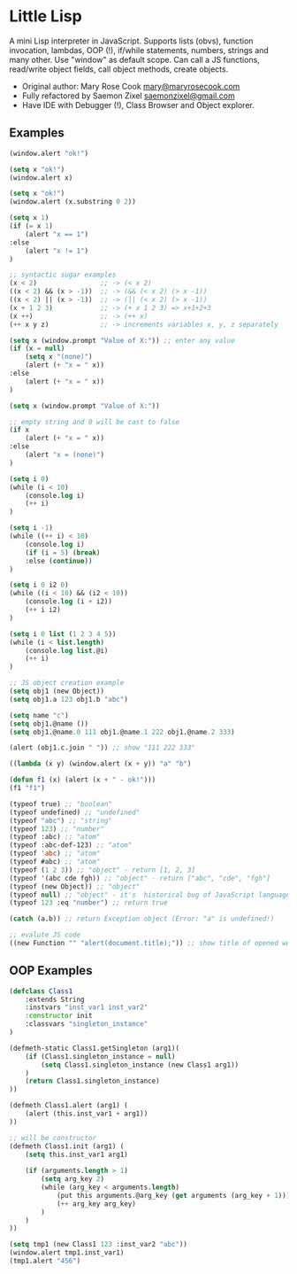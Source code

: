 # Little Lisp

A mini Lisp interpreter in JavaScript. Supports lists (obvs), function invocation, lambdas, OOP (!), if/while statements, numbers, strings and many other. Use "window" as default scope. Can call a JS functions, read/write object fields, call object methods, create objects.

* Original author: Mary Rose Cook <mary@maryrosecook.com>
* Fully refactored by Saemon Zixel <saemonzixel@gmail.com>
* Have IDE with Debugger (!), Class Browser and Object explorer.

## Examples

```lisp
(window.alert "ok!")
```

```lisp
(setq x "ok!") 
(window.alert x)
```

```lisp
(setq x "ok!") 
(window.alert (x.substring 0 2))
```

```lisp
(setq x 1) 
(if (= x 1)
	(alert "x == 1") 
:else 
	(alert "x != 1")
)
```

```lisp
;; syntactic sugar examples
(x < 2)                ;; -> (< x 2)
((x < 2) && (x > -1))  ;; -> (&& (< x 2) (> x -1))
((x < 2) || (x > -1))  ;; -> (|| (< x 2) (> x -1))
(x + 1 2 3)            ;; -> (+ x 1 2 3) => x+1+2+3
(x ++)                 ;; -> (++ x) 
(++ x y z)             ;; -> increments variables x, y, z separately
```

```lisp
(setq x (window.prompt "Value of X:")) ;; enter any value
(if (x = null)
	(setq x "(none)")
	(alert (+ "x = " x))
:else
	(alert (+ "x = " x))
)
```

```lisp
(setq x (window.prompt "Value of X:")) 

;; empty string and 0 will be cast to false
(if x 
	(alert (+ "x = " x))
:else
	(alert "x = (none)")
)
```	

```lisp
(setq i 0)
(while (i < 10)
	(console.log i)
	(++ i)
)
```

```lisp
(setq i -1)
(while ((++ i) < 10)
	(console.log i)
	(if (i = 5) (break) 
	:else (continue))
)
```

```lisp
(setq i 0 i2 0)
(while ((i < 10) && (i2 < 10))
	(console.log (i + i2))
	(++ i i2)
)
```

```lisp
(setq i 0 list (1 2 3 4 5))
(while (i < list.length)
	(console.log list.@i)
	(++ i)
)
```

```lisp
;; JS object creation example
(setq obj1 (new Object))
(setq obj1.a 123 obj1.b "abc")

(setq name "c")
(setq obj1.@name ())
(setq obj1.@name.0 111 obj1.@name.1 222 obj1.@name.2 333) 

(alert (obj1.c.join " ")) ;; show "111 222 333"
```

```lisp
((lambda (x y) (window.alert (x + y)) "a" "b")
```

```lisp
(defun f1 (x) (alert (x + " - ok!")))
(f1 "f1")
```

```lisp
(typeof true) ;; "boolean"
(typeof undefined) ;; "undefined"
(typeof "abc") ;; "string"
(typeof 123) ;; "number"
(typeof :abc) ;; "atom"
(typeof :abc-def-123) ;; "atom"
(typeof 'abc) ;; "atom"
(typeof #abc) ;; "atom"
(typeof (1 2 3)) ;; "object" - return [1, 2, 3]
(typeof '(abc cde fgh)) ;; "object" - return ["abc", "cde", "fgh"]
(typeof (new Object)) ;; "object"
(typeof null) ;; "object" - it's  historical bug of JavaScript language
(typeof 123 :eq "number") ;; return true
```

```lisp
(catch (a.b)) ;; return Exception object (Error: "a" is undefined!)
```

```lisp
;; evalute JS code
((new Function "" "alert(document.title);")) ;; show title of opened web page
```

## OOP Examples

```lisp
(defclass Class1
	:extends String
	:instvars "inst_var1 inst_var2"
	:constructor init
	:classvars "singleton_instance"
)

(defmeth-static Class1.getSingleton (arg1)(
	(if (Class1.singleton_instance = null)
		(setq Class1.singleton_instance (new Class1 arg1))
	)
	(return Class1.singleton_instance)
))

(defmeth Class1.alert (arg1) (
	(alert (this.inst_var1 + arg1))
))

;; will be constructor
(defmeth Class1.init (arg1) (
	(setq this.inst_var1 arg1)
	
	(if (arguments.length > 1)
		(setq arg_key 2)
		(while (arg_key < arguments.length)
			(put this arguments.@arg_key (get arguments (arg_key + 1)))
			(++ arg_key arg_key)
		)
	)
))

(setq tmp1 (new Class1 123 :inst_var2 "abc"))
(window.alert tmp1.inst_var1)
(tmp1.alert "456")
```
